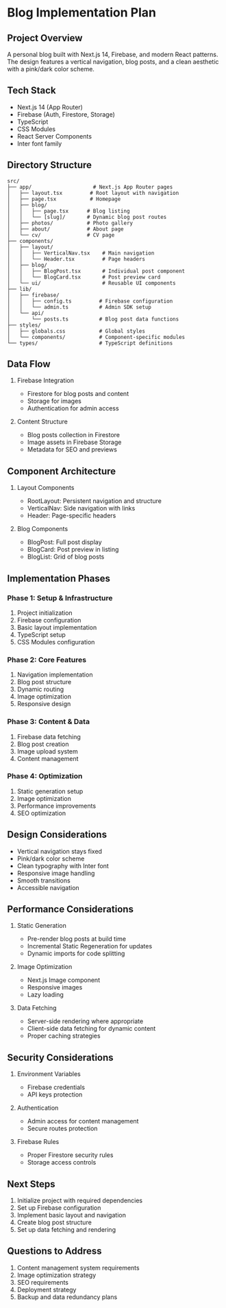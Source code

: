 # Blog Implementation Plan

## Project Overview
A personal blog built with Next.js 14, Firebase, and modern React patterns. The design features a vertical navigation, blog posts, and a clean aesthetic with a pink/dark color scheme.

## Tech Stack
- Next.js 14 (App Router)
- Firebase (Auth, Firestore, Storage)
- TypeScript
- CSS Modules
- React Server Components
- Inter font family

## Directory Structure
```
src/
├── app/                    # Next.js App Router pages
│   ├── layout.tsx         # Root layout with navigation
│   ├── page.tsx           # Homepage
│   ├── blog/             
│   │   ├── page.tsx      # Blog listing
│   │   └── [slug]/       # Dynamic blog post routes
│   ├── photos/           # Photo gallery
│   ├── about/            # About page
│   └── cv/               # CV page
├── components/
│   ├── layout/
│   │   ├── VerticalNav.tsx    # Main navigation
│   │   └── Header.tsx         # Page headers
│   ├── blog/
│   │   ├── BlogPost.tsx       # Individual post component
│   │   └── BlogCard.tsx       # Post preview card
│   └── ui/                    # Reusable UI components
├── lib/
│   ├── firebase/
│   │   ├── config.ts         # Firebase configuration
│   │   └── admin.ts          # Admin SDK setup
│   └── api/
│       └── posts.ts          # Blog post data functions
├── styles/
│   ├── globals.css           # Global styles
│   └── components/           # Component-specific modules
└── types/                    # TypeScript definitions
```

## Data Flow
1. Firebase Integration
   - Firestore for blog posts and content
   - Storage for images
   - Authentication for admin access

2. Content Structure
   - Blog posts collection in Firestore
   - Image assets in Firebase Storage
   - Metadata for SEO and previews

## Component Architecture
1. Layout Components
   - RootLayout: Persistent navigation and structure
   - VerticalNav: Side navigation with links
   - Header: Page-specific headers

2. Blog Components
   - BlogPost: Full post display
   - BlogCard: Post preview in listing
   - BlogList: Grid of blog posts

## Implementation Phases

### Phase 1: Setup & Infrastructure
1. Project initialization
2. Firebase configuration
3. Basic layout implementation
4. TypeScript setup
5. CSS Modules configuration

### Phase 2: Core Features
1. Navigation implementation
2. Blog post structure
3. Dynamic routing
4. Image optimization
5. Responsive design

### Phase 3: Content & Data
1. Firebase data fetching
2. Blog post creation
3. Image upload system
4. Content management

### Phase 4: Optimization
1. Static generation setup
2. Image optimization
3. Performance improvements
4. SEO optimization

## Design Considerations
- Vertical navigation stays fixed
- Pink/dark color scheme
- Clean typography with Inter font
- Responsive image handling
- Smooth transitions
- Accessible navigation

## Performance Considerations
1. Static Generation
   - Pre-render blog posts at build time
   - Incremental Static Regeneration for updates
   - Dynamic imports for code splitting

2. Image Optimization
   - Next.js Image component
   - Responsive images
   - Lazy loading

3. Data Fetching
   - Server-side rendering where appropriate
   - Client-side data fetching for dynamic content
   - Proper caching strategies

## Security Considerations
1. Environment Variables
   - Firebase credentials
   - API keys protection

2. Authentication
   - Admin access for content management
   - Secure routes protection

3. Firebase Rules
   - Proper Firestore security rules
   - Storage access controls

## Next Steps
1. Initialize project with required dependencies
2. Set up Firebase configuration
3. Implement basic layout and navigation
4. Create blog post structure
5. Set up data fetching and rendering

## Questions to Address
1. Content management system requirements
2. Image optimization strategy
3. SEO requirements
4. Deployment strategy
5. Backup and data redundancy plans 